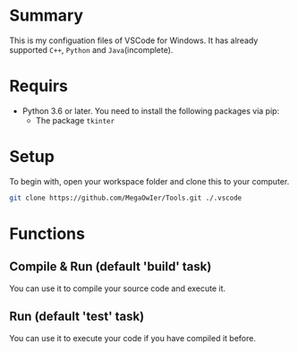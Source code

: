 # Summary
This is my configuation files of VSCode for Windows.
It has already supported `C++`, `Python` and `Java`(incomplete).


# Requirs
+ Python 3.6 or later. You need to install the following packages via pip:
    + The package `tkinter`


# Setup
To begin with, open your workspace folder and clone this to your computer.
```sh
git clone https://github.com/MegaOwIer/Tools.git ./.vscode

```

# Functions
## Compile & Run (default 'build' task)
You can use it to compile your source code and execute it.

## Run (default 'test' task)
You can use it to execute your code if you have compiled it before.